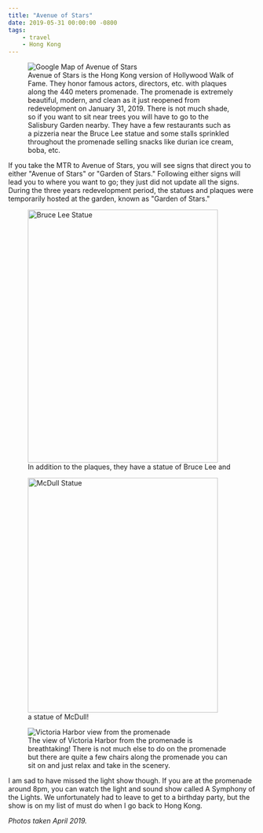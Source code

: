 ```yaml
---
title: "Avenue of Stars"
date: 2019-05-31 00:00:00 -0800
tags:
    - travel
    - Hong Kong
---
```

<figure>
    <img src="https://i.imgur.com/Zek0ePe.png" alt="Google Map of Avenue of Stars" />
    <figcaption>Avenue of Stars is the Hong Kong version of Hollywood Walk of Fame. They honor famous actors, directors, etc. with plaques along the 440 meters promenade. The promenade is extremely beautiful, modern, and clean as it just reopened from redevelopment on January 31, 2019. There is not much shade, so if you want to sit near trees you will have to go to the Salisbury Garden nearby. They have a few restaurants such as a pizzeria near the Bruce Lee statue and some stalls sprinkled throughout the promenade selling snacks like durian ice cream, boba, etc.</figcaption>
</figure>

<p>If you take the MTR to Avenue of Stars, you will see signs that direct you to either "Avenue of Stars" or "Garden of Stars." Following either signs will lead you to where you want to go; they just did not update all the signs. During the three years redevelopment period, the statues and plaques were temporarily hosted at the garden, known as "Garden of Stars."</p>

<figure>
    <img src="https://i.imgur.com/5nJwD64.jpg" width="387" height="516" alt="Bruce Lee Statue" />
    <figcaption>In addition to the plaques, they have a statue of Bruce Lee and</figcaption>
</figure>

<figure>
    <img src="https://i.imgur.com/p04ir3p.jpg" width="387" height="479" alt="McDull Statue" />
    <figcaption>a statue of McDull!</figcaption>
</figure>

<figure>
    <img src="https://i.imgur.com/u8qNDIl.jpg" alt="Victoria Harbor view from the promenade" />
    <figcaption>The view of Victoria Harbor from the promenade is breathtaking! There is not much else to do on the promenade but there are quite a few chairs along the promenade you can sit on and just relax and take in the scenery.</figcaption>
</figure>

<p>I am sad to have missed the light show though. If you are at the promenade around 8pm, you can watch the light and sound show called A Symphony of the Lights. We unfortunately had to leave to get to a birthday party, but the show is on my list of must do when I go back to Hong Kong.</p>

<p><i>Photos taken April 2019.</i></p>
